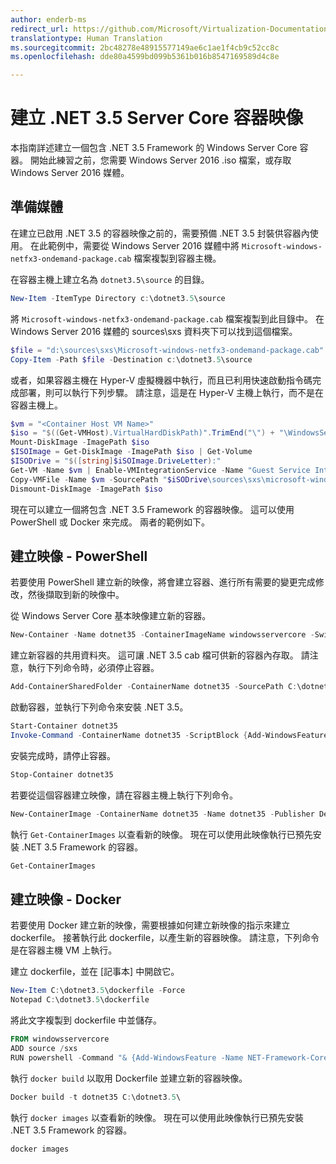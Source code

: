 ```yaml
---
author: enderb-ms
redirect_url: https://github.com/Microsoft/Virtualization-Documentation/tree/master/windows-container-samples
translationtype: Human Translation
ms.sourcegitcommit: 2bc48278e48915577149ae6c1ae1f4cb9c52cc8c
ms.openlocfilehash: dde80a4599bd099b5361b016b8547169589d4c8e

---
```



# 建立 .NET 3.5 Server Core 容器映像

本指南詳述建立一個包含 .NET 3.5 Framework 的 Windows Server Core 容器。 開始此練習之前，您需要 Windows Server 2016 .iso 檔案，或存取 Windows Server 2016 媒體。

## 準備媒體

在建立已啟用 .NET 3.5 的容器映像之前的，需要預備 .NET 3.5 封裝供容器內使用。 在此範例中，需要從 Windows Server 2016 媒體中將 `Microsoft-windows-netfx3-ondemand-package.cab` 檔案複製到容器主機。

在容器主機上建立名為 `dotnet3.5\source` 的目錄。

```powershell
New-Item -ItemType Directory c:\dotnet3.5\source
```

將 `Microsoft-windows-netfx3-ondemand-package.cab` 檔案複製到此目錄中。 在 Windows Server 2016 媒體的 sources\sxs 資料夾下可以找到這個檔案。

```powershell
$file = "d:\sources\sxs\Microsoft-windows-netfx3-ondemand-package.cab"
Copy-Item -Path $file -Destination c:\dotnet3.5\source
``` 
    
或者，如果容器主機在 Hyper-V 虛擬機器中執行，而且已利用快速啟動指令碼完成部署，則可以執行下列步驟。 請注意，這是在 Hyper-V 主機上執行，而不是在容器主機上。 

```powershell
$vm = "<Container Host VM Name>"
$iso = "$((Get-VMHost).VirtualHardDiskPath)".TrimEnd("\") + "\WindowsServerTP4.iso"
Mount-DiskImage -ImagePath $iso
$ISOImage = Get-DiskImage -ImagePath $iso | Get-Volume
$ISODrive = "$([string]$iSOImage.DriveLetter):"
Get-VM -Name $vm | Enable-VMIntegrationService -Name "Guest Service Interface"
Copy-VMFile -Name $vm -SourcePath "$iSODrive\sources\sxs\microsoft-windows-netfx3-ondemand-package.cab" -DestinationPath "c:\dotnet3.5\source\microsoft-windows-netfx3-ondemand-package.cab" -FileSource Host -CreateFullPath
Dismount-DiskImage -ImagePath $iso
```

現在可以建立一個將包含 .NET 3.5 Framework 的容器映像。 這可以使用 PowerShell 或 Docker 來完成。 兩者的範例如下。

## 建立映像 - PowerShell

若要使用 PowerShell 建立新的映像，將會建立容器、進行所有需要的變更完成修改，然後擷取到新的映像中。

從 Windows Server Core 基本映像建立新的容器。

```powershell
New-Container -Name dotnet35 -ContainerImageName windowsservercore -SwitchName "Virtual Switch"
```

建立新容器的共用資料夾。 這可讓 .NET 3.5 cab 檔可供新的容器內存取。  請注意，執行下列命令時，必須停止容器。

```powershell
Add-ContainerSharedFolder -ContainerName dotnet35 -SourcePath C:\dotnet3.5\source -DestinationPath c:\sxs
```

啟動容器，並執行下列命令來安裝 .NET 3.5。

```powershell
Start-Container dotnet35
Invoke-Command -ContainerName dotnet35 -ScriptBlock {Add-WindowsFeature -Name NET-Framework-Core -Source c:\sxs} -RunAsAdministrator
```

安裝完成時，請停止容器。

```powershell
Stop-Container dotnet35
```

若要從這個容器建立映像，請在容器主機上執行下列命令。

```powershell
New-ContainerImage -ContainerName dotnet35 -Name dotnet35 -Publisher Demo -Version 1.0
```

執行 `Get-ContainerImages` 以查看新的映像。 現在可以使用此映像執行已預先安裝 .NET 3.5 Framework 的容器。

```powershell
Get-ContainerImages
```

## 建立映像 - Docker
 
若要使用 Docker 建立新的映像，需要根據如何建立新映像的指示來建立 dockerfile。 接著執行此 dockerfile，以產生新的容器映像。 請注意，下列命令是在容器主機 VM 上執行。

建立 dockerfile，並在 [記事本] 中開啟它。

```powershell
New-Item C:\dotnet3.5\dockerfile -Force
Notepad C:\dotnet3.5\dockerfile
```

將此文字複製到 dockerfile 中並儲存。

```powershell
FROM windowsservercore
ADD source /sxs
RUN powershell -Command "& {Add-WindowsFeature -Name NET-Framework-Core -Source c:\sxs}"
```

執行 `docker build` 以取用 Dockerfile 並建立新的容器映像。

```powershell
Docker build -t dotnet35 C:\dotnet3.5\
```

執行 `docker images` 以查看新的映像。 現在可以使用此映像執行已預先安裝 .NET 3.5 Framework 的容器。

```powershell
docker images
```



<!--HONumber=Jun16_HO4-->


